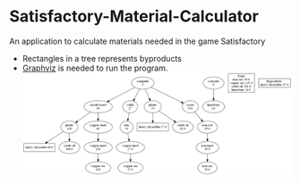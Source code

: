# Satisfactory-Material-Calculator
An application to calculate materials needed in the game Satisfactory
* Rectangles in a tree represents byproducts
* [Graphviz](https://graphviz.org/) is needed to run the program.
![](template.png)
